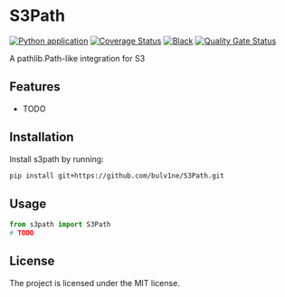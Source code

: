 # S3Path

[![Python application](https://github.com/bulv1ne/S3Path/actions/workflows/python-app.yml/badge.svg)](https://github.com/bulv1ne/S3Path/actions/workflows/python-app.yml)
[![Coverage Status](https://coveralls.io/repos/github/bulv1ne/S3Path/badge.svg?branch=main)](https://coveralls.io/github/bulv1ne/S3Path?branch=main)
[![Black](https://img.shields.io/badge/code%20style-black-000000.svg)](https://github.com/psf/black)
[![Quality Gate Status](https://sonarcloud.io/api/project_badges/measure?project=bulv1ne_S3Path&metric=alert_status)](https://sonarcloud.io/summary/new_code?id=bulv1ne_S3Path)


A pathlib.Path-like integration for S3


## Features

- TODO


## Installation

Install s3path by running:

```bash
pip install git+https://github.com/bulv1ne/S3Path.git
```


## Usage

```python
from s3path import S3Path
# TODO
```


## License

The project is licensed under the MIT license.
